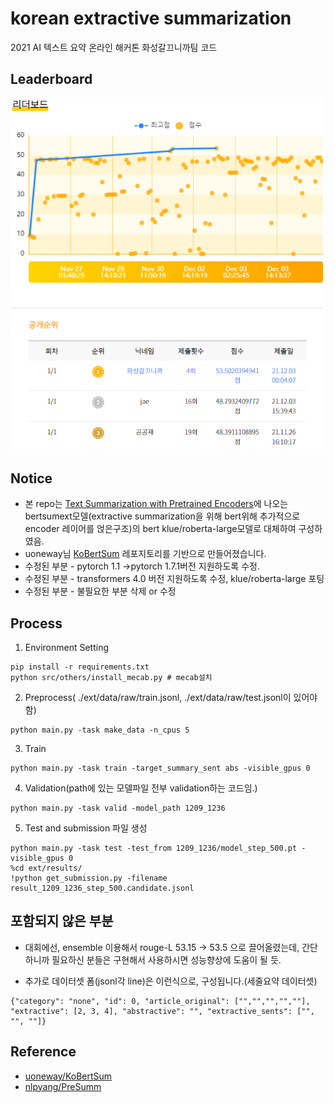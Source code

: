 # korean extractive summarization
2021 AI 텍스트 요약 온라인 해커톤 화성갈끄니까팀 코드

## Leaderboard
 ![1](./image/leaderboard.PNG)

## Notice
+ 본 repo는 [Text Summarization with Pretrained Encoders](https://arxiv.org/pdf/1908.08345.pdf)에 나오는 bertsumext모델(extractive summarization을 위해 bert위해 추가적으로 encoder 레이어를 얹은구조)의 bert klue/roberta-large모델로 대체하여 구성하였음.
+ uoneway님 [KoBertSum](https://github.com/uoneway/KoBertSum) 레포지토리를 기반으로 만들어졌습니다.
+ 수정된 부분 - pytorch 1.1 ->pytorch 1.7.1버전 지원하도록 수정.
+ 수정된 부분 - transformers 4.0 버전 지원하도록 수정, klue/roberta-large 포팅
+ 수정된 부분 - 불필요한 부분 삭제 or 수정

## Process

1. Environment Setting
```console
pip install -r requirements.txt
python src/others/install_mecab.py # mecab설치
```

2. Preprocess( ./ext/data/raw/train.jsonl, ./ext/data/raw/test.jsonl이 있어야 함)
```console
python main.py -task make_data -n_cpus 5
```

3. Train
```console
python main.py -task train -target_summary_sent abs -visible_gpus 0
```

4. Validation(path에 있는 모델파일 전부 validation하는 코드임.)
```console
python main.py -task valid -model_path 1209_1236
```

5. Test and submission 파일 생성
```console
python main.py -task test -test_from 1209_1236/model_step_500.pt -visible_gpus 0
%cd ext/results/
!python get_submission.py -filename result_1209_1236_step_500.candidate.jsonl
```

## 포함되지 않은 부분

+ 대회에선, ensemble 이용해서 rouge-L 53.15 -> 53.5 으로 끌어올렸는데,
간단하니까 필요하신 분들은 구현해서 사용하시면 성능향상에 도움이 될 듯.

+ 추가로 데이터셋 폼(jsonl각 line)은 이런식으로, 구성됩니다.(세줄요약 데이터셋)
```
{"category": "none", "id": 0, "article_original": ["","","","",""], "extractive": [2, 3, 4], "abstractive": "", "extractive_sents": ["", "", ""]}
```
## Reference
- [uoneway/KoBertSum](https://github.com/uoneway/KoBertSum)
- [nlpyang/PreSumm](https://github.com/nlpyang/PreSumm)
